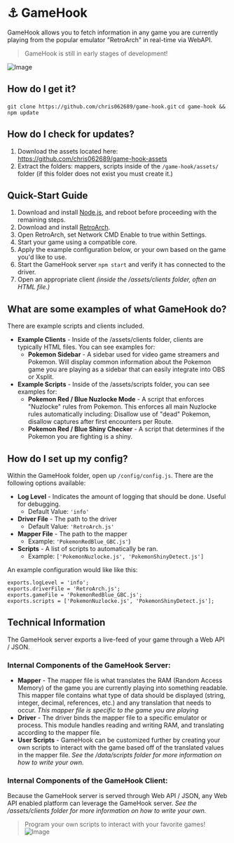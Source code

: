 # :anchor: GameHook
GameHook allows you to fetch information in any game you are currently playing from the popular emulator "RetroArch" in real-time via WebAPI.

> GameHook is still in early stages of development!

![Image](https://i.imgur.com/PP4qJEo.png)

## How do I get it?
```git clone https://github.com/chris062689/game-hook.git```
```cd game-hook && npm update```

## How do I check for updates?
1. Download the assets located here: https://github.com/chris062689/game-hook-assets
2. Extract the folders: mappers, scripts inside of the `/game-hook/assets/` folder (if this folder does not exist you must create it.)

## Quick-Start Guide
1. Download and install [Node.js](https://nodejs.org/), and reboot before proceeding with the remaining steps.
2. Download and install [RetroArch](http://www.libretro.com/index.php/retroarch-2/).
3. Open RetroArch, set Network CMD Enable to true within Settings.
4. Start your game using a compatible core.
5. Apply the example configuration below, or your own based on the game you'd like to use.
6. Start the GameHook server `npm start` and verify it has connected to the driver.
7. Open an appropriate client _(inside the /assets/clients folder, often an HTML file.)_

## What are some examples of what GameHook do?

There are example scripts and clients included.
- **Example Clients** - Inside of the /assets/clients folder, clients are typically HTML files. You can see examples for:
    - **Pokemon Sidebar** - A sidebar used for video game streamers and Pokemon. Will display common information about the Pokemon game you are playing as a sidebar that can easily integrate into OBS or Xsplit.
- **Example Scripts** - Inside of the /assets/scripts folder, you can see examples for:
    - **Pokemon Red / Blue Nuzlocke Mode** - A script that enforces "Nuzlocke" rules from Pokemon. This enforces all main Nuzlocke rules automatically including: Disallow use of "dead" Pokemon, disallow captures after first encounters per Route.
    - **Pokemon Red / Blue Shiny Checker** - A script that determines if the Pokemon you are fighting is a shiny.


## How do I set up my config?
Within the GameHook folder, open up `/config/config.js`.
There are the following options available:
- **Log Level** - Indicates the amount of logging that should be done. Useful for debugging.
    - Default Value: `'info'`
- **Driver File** - The path to the driver
    - Default Value: `'RetroArch.js'`
- **Mapper File** - The path to the mapper
    - Example: `'PokemonRedBlue_GBC.js'`)
- **Scripts** - A list of scripts to automatically be ran.
    - Example: `['PokemonNuzlocke.js', 'PokemonShinyDetect.js']`

An example configuration would like like this:
```
exports.logLevel = 'info';
exports.driverFile = 'RetroArch.js';
exports.gameFile = 'PokemonRedBlue_GBC.js';
exports.scripts = ['PokemonNuzlocke.js', 'PokemonShinyDetect.js'];
```

## Technical Information
The GameHook server exports a live-feed of your game through a Web API / JSON.

### Internal Components of the GameHook Server:
- **Mapper** - The mapper file is what translates the RAM (Random Access Memory) of the game you are currently playing into something readable. This mapper file contains what type of data should be displayed (string, integer, decimal, references, etc.) and any translation that needs to occur. _This mapper file is specific to the game you are playing_
- **Driver** - The driver binds the mapper file to a specific emulator or process. This module handles reading and writing RAM, and translating according to the mapper file.
- **User Scripts** - GameHook can be customized further by creating your own scripts to interact with the game based off of the translated values in the mapper file. _See the /data/scripts folder for more information on how to write your own._

### Internal Components of the GameHook Client:
Because the GameHook server is served through Web API / JSON, any Web API enabled platform can leverage the GameHook server.
_See the /assets/clients folder for more information on how to write your own._


> Program your own scripts to interact with your favorite games!
![Image](https://i.imgur.com/HC6z4Yz.png)
